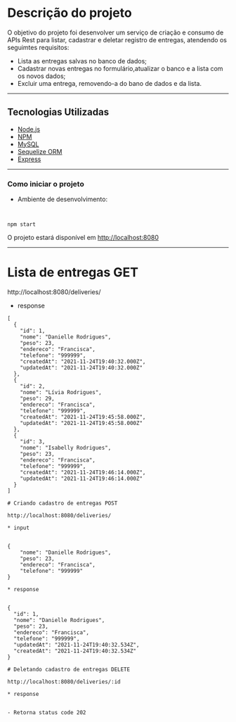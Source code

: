 

# Descrição do projeto

O objetivo do projeto foi desenvolver um serviço de criação e consumo de APIs Rest para listar, cadastrar e deletar registro de entregas, atendendo os seguimtes requisitos:

- Lista as entregas salvas no banco de dados;
- Cadastrar novas entregas no formulário,atualizar o banco e a lista com os novos dados;
- Excluir uma entrega, removendo-a do bano de dados e da lista.

---

## Tecnologias Utilizadas

- [Node.js](https://nodejs.org/en/)
- [NPM](https://www.npmjs.com/)
- [MySQL](https://mysql.com)
- [Sequelize ORM](https://sequelize.org/)
- [Express](https://expressjs.com/pt-br/)

---

### Como iniciar o projeto

- Ambiente de desenvolvimento:

```


npm start
```

O projeto estará disponível em <http://localhost:8080>

---

# Lista de entregas GET

http://localhost:8080/deliveries/


* response

```
[
  {
    "id": 1,
    "nome": "Danielle Rodrigues",
    "peso": 23,
    "endereco": "Francisca",
    "telefone": "999999",
    "createdAt": "2021-11-24T19:40:32.000Z",
    "updatedAt": "2021-11-24T19:40:32.000Z"
  },
  {
    "id": 2,
    "nome": "Lívia Rodrigues",
    "peso": 29,
    "endereco": "Francisca",
    "telefone": "999999",
    "createdAt": "2021-11-24T19:45:58.000Z",
    "updatedAt": "2021-11-24T19:45:58.000Z"
  },
  {
    "id": 3,
    "nome": "Isabelly Rodrigues",
    "peso": 23,
    "endereco": "Francisca",
    "telefone": "999999",
    "createdAt": "2021-11-24T19:46:14.000Z",
    "updatedAt": "2021-11-24T19:46:14.000Z"
  }
]

```
```
# Criando cadastro de entregas POST

http://localhost:8080/deliveries/

* input


{		
    "nome": "Danielle Rodrigues",
    "peso": 23,
    "endereco": "Francisca",
    "telefone": "999999"
}

* response


{
  "id": 1,
  "nome": "Danielle Rodrigues",
  "peso": 23,
  "endereco": "Francisca",
  "telefone": "999999",
  "updatedAt": "2021-11-24T19:40:32.534Z",
  "createdAt": "2021-11-24T19:40:32.534Z"
}

```
```
# Deletando cadastro de entregas DELETE

http://localhost:8080/deliveries/:id

* response


- Retorna status code 202

```
